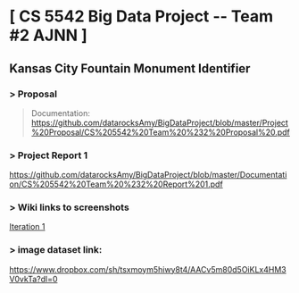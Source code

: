 # [ CS 5542 Big Data Project -- Team #2 AJNN ]
## Kansas City Fountain Monument Identifier 

### > Proposal
> Documentation:
https://github.com/datarocksAmy/BigDataProject/blob/master/Project%20Proposal/CS%205542%20Team%20%232%20Proposal%20.pdf

### > Project Report 1
<a href="https://github.com/datarocksAmy/BigDataProject/blob/master/Documentation/CS%205542%20Team%20%232%20Report%201.pdf">https://github.com/datarocksAmy/BigDataProject/blob/master/Documentation/CS%205542%20Team%20%232%20Report%201.pdf</a>
<br>
### > Wiki links to screenshots
<a href="https://github.com/datarocksAmy/BigDataProject/wiki/Iteration-1">Iteration 1</a>

### > image dataset link:
https://www.dropbox.com/sh/tsxmoym5hiwy8t4/AACv5m80d5OiKLx4HM3V0vkTa?dl=0
